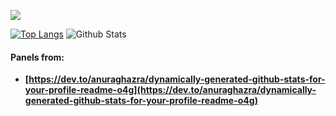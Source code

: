 ![](https://github-profile-summary-cards.vercel.app/api/cards/profile-details?username=datamesse&theme=vue)

[![Top Langs](https://github-readme-stats.vercel.app/api/top-langs/?username=datamesse&layout=compact)](https://github.com/anuraghazra/github-readme-stats) ![Github Stats](https://github-readme-stats.vercel.app/api?username=datamesse&theme=vue)


#### Panels from:
* **[https://dev.to/anuraghazra/dynamically-generated-github-stats-for-your-profile-readme-o4g](https://dev.to/anuraghazra/dynamically-generated-github-stats-for-your-profile-readme-o4g)**
